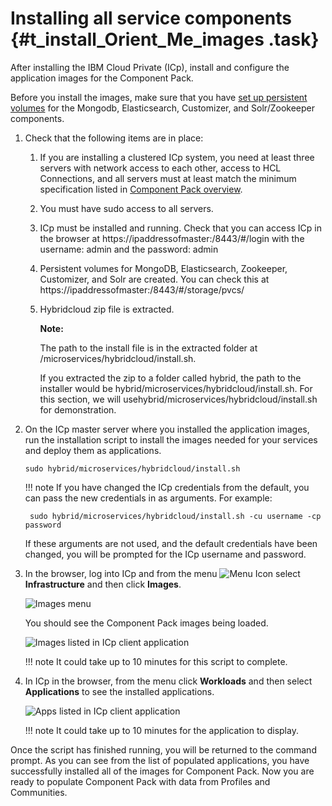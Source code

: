 # Installing all service components {#t_install_Orient_Me_images .task}

After installing the IBM Cloud Private \(ICp\), install and configure the application images for the Component Pack.

Before you install the images, make sure that you have [set up persistent volumes](r_Orient_Me_setup_pers_vols.md) for the Mongodb, Elasticsearch, Customizer, and Solr/Zookeeper components.

1.  Check that the following items are in place:

    1.  If you are installing a clustered ICp system, you need at least three servers with network access to each other, access to HCL Connections, and all servers must at least match the minimum specification listed in [Component Pack overview](c_Orient_Me_architecture_diagrams.md).

    2.  You must have sudo access to all servers.

    3.  ICp must be installed and running. Check that you can access ICp in the browser at https://ipaddressofmaster:/8443/\#/login with the username: admin and the password: admin

    4.  Persistent volumes for MongoDB, Elasticsearch, Zookeeper, Customizer, and Solr are created. You can check this at https://ipaddressofmaster:/8443/\#/storage/pvcs/

    5.  Hybridcloud zip file is extracted.

        **Note:**

        The path to the install file is in the extracted folder at /microservices/hybridcloud/install.sh.

        If you extracted the zip to a folder called hybrid, the path to the installer would be hybrid/microservices/hybridcloud/install.sh. For this section, we will usehybrid/microservices/hybridcloud/install.sh for demonstration.

2.  On the ICp master server where you installed the application images, run the installation script to install the images needed for your services and deploy them as applications.

    ```
    sudo hybrid/microservices/hybridcloud/install.sh 
    
    ```

    !!! note
    If you have changed the ICp credentials from the default, you can pass the new credentials in as arguments. For example:

    ```
     sudo hybrid/microservices/hybridcloud/install.sh -cu username -cp password
    ```

    If these arguments are not used, and the default credentials have been changed, you will be prompted for the ICp username and password.

3.  In the browser, log into ICp and from the menu ![Menu Icon](menuIcon.JPG) select **Infrastructure** and then click **Images**.

    ![Images menu](OM_dash_Images.png)

    You should see the Component Pack images being loaded.

    ![Images listed in ICp client application](OM_images_ICp.png)

    !!! note
    It could take up to 10 minutes for this script to complete.

4.  In ICp in the browser, from the menu click **Workloads** and then select **Applications** to see the installed applications.

    ![Apps listed in ICp client application](appScreenShot.jpg)

    !!! note
    It could take up to 10 minutes for the application to display.


Once the script has finished running, you will be returned to the command prompt. As you can see from the list of populated applications, you have successfully installed all of the images for Component Pack. Now you are ready to populate Component Pack with data from Profiles and Communities.


